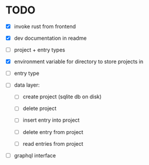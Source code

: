# TODO

* [x] invoke rust from frontend

* [x] dev documentation in readme

* [ ] project + entry types 

* [x] environment variable for directory to store projects in

* [ ] entry type

* [ ] data layer: 

  - [ ] create project (sqlite db on disk)

  - [ ] delete project  

  - [ ] insert entry into project

  - [ ] delete entry from project

  - [ ] read entries from project

* [ ] graphql interface